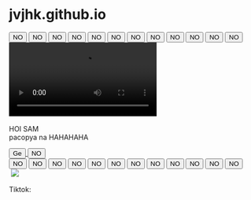 # jvjhk.github.io
<!DOCTYPE html> <html lang="en"> <head> 		<meta name="viewport" content="width=device-width, initial-scale=1.0">		 	<link rel="stylesheet" href="proposal.css"> 				<meta charset="UTF-8"> 				<title>Proposal</title> </head> <body> 				<div class="g1"> 						<div class="group1"> 				<button id="btt1">NO</button>	 					<button id="btt2">NO</button>	 		 		<button id="btt3">NO</button>	 					<button id="btt4">NO</button>	 					<button id="btt5">NO</button>	 					<button id="btt6">NO</button>	 					<button id="btt7">NO</button>				 					<button id="btt8">NO</button>	 					<button id="btt9">NO</button>	 					<button id="btt10">NO</button>	 					<button id="btt11">NO</button>	 					<button id="btt12">NO</button>	 					 				</div>		 							<div class="images1"> 				<video controls autoplay class="sadcat" id="sadcat" src="ssstikio-1663857136108_06AbWb7d.mp4" alt=""> </video> 		<img class="crying" id="crying" src="https://c.tenor.com/aZ20dlmJQ5AAAAAC/nananiji-hm.gif" alt=""> 		 	<img class="sadboi" id="sadboi" src="https://c.tenor.com/A0g9Rrx4aNsAAAAC/sad-angry.gif" alt=""> 	<img id="sadsad" src="https://c.tenor.com/rNCdBEqBKjoAAAAd/sad-cat.gif" alt=""> 							</div> 				 				<div class="ask"> 						 												<p> <span class="crush">HOI SAM</span> <br> 																pacopya na HAHAHAHA</p> 								<div class="btn"> <a href="yes.html"><button id="btn1">Ge</button>		</a>			 <button id="btn2">NO</button> 								</div>				 <img id="hands" src="img/image-removebg-preview.png" alt="">								 				</div>					 				 				<div class="g1"> 				<div class="images2"> 								<div class="group1"> 					<button id="bbtt1">NO</button>	 					<button id="bbtt2">NO</button>	 		 		<button id="bbtt3">NO</button>	 					<button id="bbtt4">NO</button>	 					<button id="bbtt5">NO</button>	 					<button id="bbtt6">NO</button>	 					<button id="bbtt7">NO</button>				 					<button id="bbtt8">NO</button>	 					<button id="bbtt9">NO</button>	 					<button id="bbtt10">NO</button>	 					<button id="bbtt11">NO</button>	 					<button id="bbtt12">NO</button>	 				</div> 								 								<div class="images1"> 				 	<img class="sadman" id="sadman" src="https://c.tenor.com/vujnh20nn6oAAAAC/pissed-cute.gif" alt=""> 	 	<img class="hahahuhu" id="hahahuhu" src="https://c.tenor.com/gWVekiI5onwAAAAC/madcat-ygzcat.gif alt=""> 	 	<img id="hang" src="https://c.tenor.com/XBSWY8vfJgwAAAAd/bebe-enerver.gif" alt=""> 	 	<img class="frog" id="frog" src="frog.jpeg" alt=""> 	 	</div>																	 				</div> 				 				<div class="fff"> 								<p>Tiktok:  				</div> 				 				<script src="proposalv2.js"></script> </body> </html>
